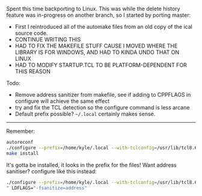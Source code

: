 Spent this time backporting to Linux. This was while the delete history feature was in-progress on another branch, so I started by porting master:
- First I reintroduced all of the automake files from an old copy of the ical source code.
- CONTINUE WRITING THIS
- HAD TO FIX THE MAKEFILE STUFF CAUSE I MOVED WHERE THE LIBRARY IS FOR WINDOWS, AND HAD TO KINDA UNDO THAT ON LINUX
- HAD TO MODIFY STARTUP.TCL TO BE PLATFORM-DEPENDENT FOR THIS REASON

Todo:
- Remove address sanitizer from makefile, see if adding to CPPFLAGS in configure will achieve the same effect
- try and fix the TCL detection so the configure command is less arcane
- Default prefix possible? `~/.local` certainly makes sense.

---
Remember:
```sh
autoreconf
./configure --prefix=/home/kyle/.local --with-tclconfig=/usr/lib/tcl8.6 --with-tkconfig=/usr/lib/tk8.6 CPPFLAGS=-I/usr/include/tcl8.6
make install
```
It's gotta be installed, it looks in the prefix for the files!
Want address sanitiser? configure like this instead:
```sh
./configure --prefix=/home/kyle/.local --with-tclconfig=/usr/lib/tcl8.6 --with-tkconfig=/usr/lib/tk8.6 CPPFLAGS="-I/usr/include/tcl8.6 -fsanitize=address  
" LDFLAGS="-fsanitize=address"
```